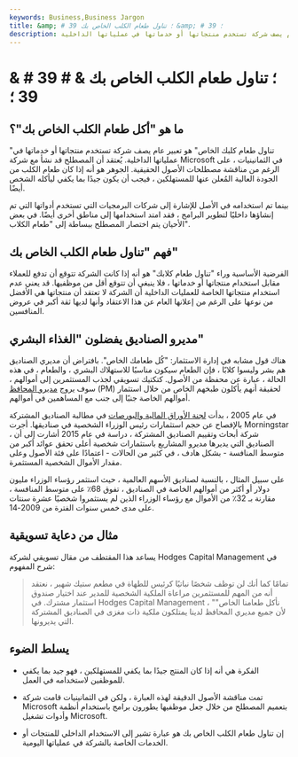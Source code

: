 ```yaml
---
keywords: Business,Business Jargon
title: &amp; # 39 ؛ تناول طعام الكلب الخاص بك &amp; # 39 ؛
description: إن تناول طعام الكلب الخاص بك هو تعبير عام يصف شركة تستخدم منتجاتها أو خدماتها في عملياتها الداخلية.
---
```


# & # 39 ؛ تناول طعام الكلب الخاص بك & # 39 ؛
## ما هو "أكل طعام الكلب الخاص بك"؟

"تناول طعام كلبك الخاص" هو تعبير عام يصف شركة تستخدم منتجاتها أو خدماتها في عملياتها الداخلية. يُعتقد أن المصطلح قد نشأ مع شركة Microsoft في الثمانينيات ، على الرغم من مناقشة مصطلحات الأصول الحقيقية. الجوهر هو أنه إذا كان طعام الكلب من الجودة العالية المُعلن عنها للمستهلكين ، فيجب أن يكون جيدًا بما يكفي ليأكله الشخص أيضًا.

بينما تم استخدامه في الأصل للإشارة إلى شركات البرمجيات التي تستخدم أدواتها التي تم إنشاؤها داخليًا لتطوير البرامج ، فقد امتد استخدامها إلى مناطق أخرى أيضًا. في بعض الأحيان يتم اختصار المصطلح ببساطة إلى "طعام الكلاب".

## فهم "تناول طعام الكلب الخاص بك"

الفرضية الأساسية وراء "تناول طعام كلابك" هو أنه إذا كانت الشركة تتوقع أن تدفع للعملاء مقابل استخدام منتجاتها أو خدماتها ، فلا ينبغي أن تتوقع أقل من موظفيها. قد يعني عدم استخدام منتجاتها الخاصة للعمليات الداخلية أن الشركة لا تعتقد أن منتجاتها هي الأفضل من نوعها على الرغم من إعلانها العام عن هذا الاعتقاد وأنها لديها ثقة أكبر في عروض المنافسين.

## مديرو الصناديق يفضلون "الغذاء البشري"

هناك قول مشابه في إدارة الاستثمار: "كُل طعامك الخاص". بافتراض أن مديري الصناديق هم بشر وليسوا كلابًا ، فإن الطعام سيكون مناسبًا للاستهلاك البشري ، والطعام ، في هذه الحالة ، عبارة عن محفظة من الأصول. كتكتيك تسويقي لجذب المستثمرين إلى أموالهم ، سوف يروج [مديرو المحافظ](/portfoliomanager) (PM) لحقيقة أنهم يأكلون طبخهم الخاص من خلال استثمار أموالهم الخاصة جنبًا إلى جنب مع المساهمين في أموالهم.

في عام 2005 ، بدأت [لجنة الأوراق المالية والبورصات](/sec) في مطالبة الصناديق المشتركة بالإفصاح عن حجم استثمارات رئيس الوزراء الشخصية في صناديقها. أجرت Morningstar ، شركة أبحاث وتقييم الصناديق المشتركة ، دراسة في عام 2015 أشارت إلى أن الصناديق التي يديرها مديرو المشاريع باستثمارات شخصية أعلى تحقق عوائد أكبر من متوسط المنافسة - بشكل هادف ، في كثير من الحالات - اعتمادًا على فئة الأصول وعلى مقدار الأموال الشخصية المستثمرة.

على سبيل المثال ، بالنسبة لصناديق الأسهم العالمية ، حيث استثمر رؤساء الوزراء مليون دولار أو أكثر من أموالهم الخاصة في الصناديق ، تفوق 68٪ على متوسط المنافسة ، مقارنة بـ 32٪ من الأموال مع رؤساء الوزراء الذين لم يستثمروا شخصيًا عشرة سنتات على مدى خمس سنوات الفترة من 2009-14.

## مثال من دعاية تسويقية

يساعد هذا المقتطف من مقال تسويقي لشركة Hodges Capital Management في شرح المفهوم:

>

> تمامًا كما أنك لن توظف شخصًا نباتيًا كرئيس للطهاة في مطعم ستيك شهير ، نعتقد أنه من المهم للمستثمرين مراعاة الملكية الشخصية للمدير عند اختيار صندوق استثمار مشترك. في Hodges Capital Management ، "نأكل طعامنا الخاص" لأن جميع مديري المحافظ لدينا يمتلكون ملكية ذات مغزى في الصناديق المشتركة التي يديرونها.

>

## يسلط الضوء

- الفكرة هي أنه إذا كان المنتج جيدًا بما يكفي للمستهلكين ، فهو جيد بما يكفي للموظفين لاستخدامه في العمل.

- تمت مناقشة الأصول الدقيقة لهذه العبارة ، ولكن في الثمانينيات قامت شركة Microsoft بتعميم المصطلح من خلال جعل موظفيها يطورون برامج باستخدام أنظمة وأدوات تشغيل Microsoft.

- إن تناول طعام الكلب الخاص بك هو عبارة تشير إلى الاستخدام الداخلي للمنتجات أو الخدمات الخاصة بالشركة في عملياتها اليومية.

